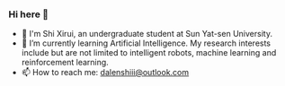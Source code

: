 ### Hi here 👋
- 🔭 I'm Shi Xirui, an undergraduate student at Sun Yat-sen University.
- 🌱 I’m currently learning Artificial Intelligence. My research interests include but are not limited to intelligent robots, machine learning and reinforcement learning.
- 📫 How to reach me: dalenshiii@outlook.com
